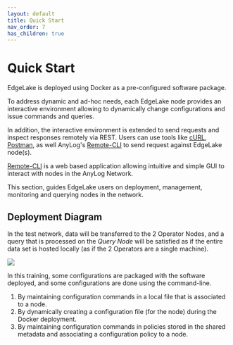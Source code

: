 ```yaml
---
layout: default
title: Quick Start
nav_order: 7
has_children: true
---
```

# Quick Start
EdgeLake is deployed using Docker as a pre-configured software package.

To address dynamic and ad-hoc needs, each EdgeLake node provides an interactive environment allowing to dynamically 
change configurations and issue commands and queries. 

In addition, the interactive environment is extended to send requests and  inspect responses remotely via REST. Users 
can use tools like [cURL](https://curl.se/), [Postman](..%2Fnorthbound%2Fusing_postman.md), as well AnyLog's 
[Remote-CLI](..%2Fnorthbound%2Fremote_cli.md) to send request against EdgeLake node(s). 

[Remote-CLI](..%2Fnorthbound%2Fremote_cli.md) is a web based application allowing intuitive and simple GUI to interact 
with nodes in the AnyLog Network.

This section, guides EdgeLake users on deployment, management, monitoring and querying nodes in the network.

## Deployment Diagram
In the test network, data will be transferred to the 2 Operator Nodes, and a query that is processed on the _Query Node_ 
will be satisfied as if the entire data set is hosted locally (as if the 2 Operators are a single machine).

<div class="image-frame"><img src="../../../imgs/deployment_diagram.png" /></div>

In this training, some configurations are packaged with the software deployed, and some configurations are done using 
the command-line.

<ol start="1">
    <li>By maintaining configuration commands in a local file that is associated to a node.</li>
    <li>By dynamically creating a configuration file (for the node) during the Docker deployment.</li>
    <li>By maintaining configuration commands in policies stored in the shared metadata and associating a configuration policy to a node.</li>
</ol>

